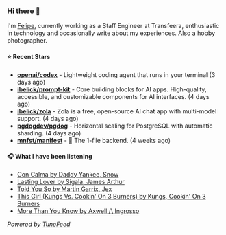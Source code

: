 ### Hi there 👋

I'm [Felipe](https://felipevm.com), currently working as a Staff Engineer at Transfeera, enthusiastic in technology and occasionally write about my experiences. Also a hobby photographer.

#### ⭐ Recent Stars
- **[openai/codex](https://github.com/openai/codex)** - Lightweight coding agent that runs in your terminal (3 days ago)
- **[ibelick/prompt-kit](https://github.com/ibelick/prompt-kit)** - Core building blocks for AI apps.  High-quality, accessible, and customizable components for AI interfaces. (4 days ago)
- **[ibelick/zola](https://github.com/ibelick/zola)** - Zola is a free, open-source AI chat app with multi-model support. (4 days ago)
- **[pgdogdev/pgdog](https://github.com/pgdogdev/pgdog)** - Horizontal scaling for PostgreSQL with automatic sharding. (4 days ago)
- **[mnfst/manifest](https://github.com/mnfst/manifest)** - 🦚 The 1-file backend.  (4 weeks ago)

#### 🎧 What I have been listening
- [Con Calma by Daddy Yankee, Snow](https://open.spotify.com/track/5w9c2J52mkdntKOmRLeM2m)
- [Lasting Lover by Sigala, James Arthur](https://open.spotify.com/track/0DmAvNCAK08oCi7miSZUIY)
- [Told You So by Martin Garrix, Jex](https://open.spotify.com/track/52dEZA0A4siRTuA4e8w3ll)
- [This Girl (Kungs Vs. Cookin&#39; On 3 Burners) by Kungs, Cookin&#39; On 3 Burners](https://open.spotify.com/track/1A8j067qyiNwQnZT0bzUpZ)
- [More Than You Know by Axwell /\ Ingrosso](https://open.spotify.com/track/6h5PAsRni4IRlxWr6uDPTP)

_Powered by [TuneFeed](https://tunefeed.app?ref=github.com)_
